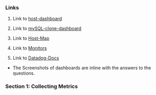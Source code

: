 ### Links

1) Link to [host-dashboard](https://app.datadoghq.com/dash/host/348127436?live=true&page=0&is_auto=false&from_ts=1507153521073&to_ts=1507157121073&tile_size=m)

2) Link to [mySQL-clone-dashboard](https://app.datadoghq.com/dash/373135/mysql---clone?live=true&page=0&is_auto=false&from_ts=1507153698644&to_ts=1507157298644&tile_size=m)

3) Link to [Host-Map](https://app.datadoghq.com/infrastructure/map?fillby=avg%3Acpuutilization&sizeby=avg%3Anometric&groupby=none&nameby=name&nometrichosts=false&tvMode=false&nogrouphosts=false&palette=green_to_orange&paletteflip=false)

4) Link to [Monitors](https://app.datadoghq.com/monitors/manage)

5) Link to [Datadog-Docs](https://docs.datadoghq.com/)


* The Screenshots of dashboards are inline with the answers to the questions.

### Section 1: Collecting Metrics 
